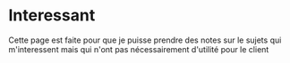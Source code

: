 # Interessant

Cette page est faite pour que je puisse prendre des notes sur le sujets qui m'interessent mais qui n'ont pas nécessairement d'utilité pour le client